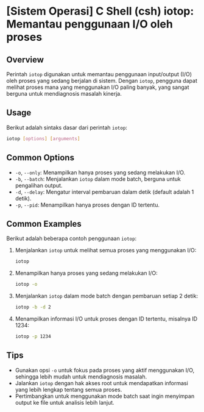 # [Sistem Operasi] C Shell (csh) iotop: Memantau penggunaan I/O oleh proses

## Overview
Perintah `iotop` digunakan untuk memantau penggunaan input/output (I/O) oleh proses yang sedang berjalan di sistem. Dengan `iotop`, pengguna dapat melihat proses mana yang menggunakan I/O paling banyak, yang sangat berguna untuk mendiagnosis masalah kinerja.

## Usage
Berikut adalah sintaks dasar dari perintah `iotop`:

```bash
iotop [options] [arguments]
```

## Common Options
- `-o`, `--only`: Menampilkan hanya proses yang sedang melakukan I/O.
- `-b`, `--batch`: Menjalankan `iotop` dalam mode batch, berguna untuk pengalihan output.
- `-d`, `--delay`: Mengatur interval pembaruan dalam detik (default adalah 1 detik).
- `-p`, `--pid`: Menampilkan hanya proses dengan ID tertentu.

## Common Examples
Berikut adalah beberapa contoh penggunaan `iotop`:

1. Menjalankan `iotop` untuk melihat semua proses yang menggunakan I/O:
   ```bash
   iotop
   ```

2. Menampilkan hanya proses yang sedang melakukan I/O:
   ```bash
   iotop -o
   ```

3. Menjalankan `iotop` dalam mode batch dengan pembaruan setiap 2 detik:
   ```bash
   iotop -b -d 2
   ```

4. Menampilkan informasi I/O untuk proses dengan ID tertentu, misalnya ID 1234:
   ```bash
   iotop -p 1234
   ```

## Tips
- Gunakan opsi `-o` untuk fokus pada proses yang aktif menggunakan I/O, sehingga lebih mudah untuk mendiagnosis masalah.
- Jalankan `iotop` dengan hak akses root untuk mendapatkan informasi yang lebih lengkap tentang semua proses.
- Pertimbangkan untuk menggunakan mode batch saat ingin menyimpan output ke file untuk analisis lebih lanjut.